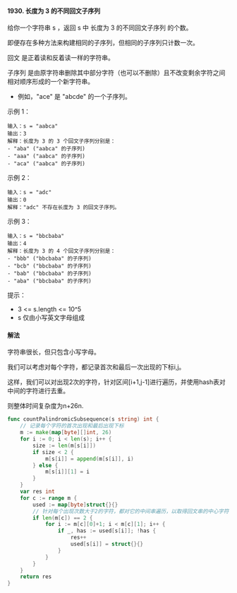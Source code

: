 #### 1930. 长度为 3 的不同回文子序列
给你一个字符串 s ，返回 s 中 长度为 3 的不同回文子序列 的个数。

即便存在多种方法来构建相同的子序列，但相同的子序列只计数一次。

回文 是正着读和反着读一样的字符串。

子序列 是由原字符串删除其中部分字符（也可以不删除）且不改变剩余字符之间相对顺序形成的一个新字符串。

- 例如，"ace" 是 "abcde" 的一个子序列。
 

示例 1：
```
输入：s = "aabca"
输出：3
解释：长度为 3 的 3 个回文子序列分别是：
- "aba" ("aabca" 的子序列)
- "aaa" ("aabca" 的子序列)
- "aca" ("aabca" 的子序列)
```
示例 2：
```
输入：s = "adc"
输出：0
解释："adc" 不存在长度为 3 的回文子序列。
```
示例 3：
```
输入：s = "bbcbaba"
输出：4
解释：长度为 3 的 4 个回文子序列分别是：
- "bbb" ("bbcbaba" 的子序列)
- "bcb" ("bbcbaba" 的子序列)
- "bab" ("bbcbaba" 的子序列)
- "aba" ("bbcbaba" 的子序列)
```

提示：

- 3 <= s.length <= 10^5
- s 仅由小写英文字母组成

#### 解法
字符串很长，但只包含小写字母。

我们可以考虑对每个字符，都记录首次和最后一次出现的下标i,j。

这样，我们可以对出现2次的字符，针对区间[i+1,j-1]进行遍历，并使用hash表对中间的字符进行去重。

则整体时间复杂度为n+26n.
```go
func countPalindromicSubsequence(s string) int {
    // 记录每个字符的首次出现和最后出现下标
    m := make(map[byte][]int, 26)
    for i := 0; i < len(s); i++ {
        size := len(m[s[i]])
        if size < 2 {
            m[s[i]] = append(m[s[i]], i)
        } else {
            m[s[i]][1] = i
        }
    }
    var res int 
    for c := range m {
        used := map[byte]struct{}{}
        // 针对每个出现次数大于2的字符，都对它的中间串遍历，以取得回文串的中心字符
        if len(m[c]) == 2 {
            for i := m[c][0]+1; i < m[c][1]; i++ {
                if _, has := used[s[i]]; !has {
                    res++
                    used[s[i]] = struct{}{}
                }
            }
        }
    }
    return res 
}
```
